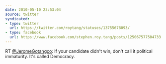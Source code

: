 ```yaml
---
date: 2010-05-10 23:53:04
source: twitter
syndicated:
- type: twitter
  url: https://twitter.com/roytang/statuses/13755678093/
- type: facebook
  url: https://www.facebook.com/stephen.roy.tang/posts/125067577504733
---
```


RT [@JeromeGotangco](https://twitter.com/JeromeGotangco/): If your candidate didn't win, don't call it political immaturity. It's called Democracy.